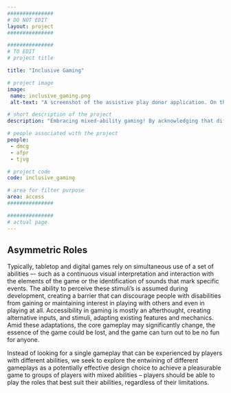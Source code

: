 ```yaml
---
###############
# DO NOT EDIT
layout: project
###############

###############
# TO EDIT
# project title

title: "Inclusive Gaming"

# project image
image:
 name: inclusive_gaming.png
 alt-text: "A screenshot of the assistive play donor application. On the top side it shows a screenshot of fruit ninja with two traces, of two different swipes. Below a list of options to annotate which actions those traces correspond to. Finally, in the last third of the image, a timeline is shown with the limits of each gestured identified by the app." # provide a short description for the image #a11y

# short description of the project
description: "Embracing mixed-ability gaming! By acknowledging that different games already require different skills from players we are exploring how games can be designed to leverage this asymmetry based on abilities."

# people associated with the project
people:
 - dmcg
 - afpr
 - tjvg

# project code
code: inclusive_gaming

# area for filter purpose
area: access
###############

###############
# actual page
---
```

## Asymmetric Roles
Typically, tabletop and digital games rely on simultaneous use of a set of abilities –- such as a continuous visual interpretation and interaction with the elements of the game or the identification of sounds that mark specific events. The ability to perceive these stimuli’s is assumed during development, creating a barrier that can discourage people with disabilities from gaining or maintaining interest in playing with others and even in playing at all. Accessibility in gaming is mostly an afterthought, creating alternative inputs, and stimuli, adapting existing features and mechanics. Amid these adaptations, the core gameplay may significantly change, the essence of the game could be lost, and the game can turn out to be no fun for anyone.

Instead of looking for a single gameplay that can be experienced by players with different abilities, we seek to explore the entwining of different gameplays as a potentially effective design choice to achieve a pleasurable game to groups of players with mixed abilities – players should be able to play the roles that best suit their abilities, regardless of their limitations.
